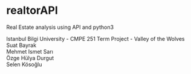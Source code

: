 # realtorAPI
Real Estate analysis using API and python3


Istanbul Bilgi University - CMPE 251 Term Project - Valley of the Wolves <br> 
Suat Bayrak <br> 
Mehmet Ismet Sarı <br>
Özge Hülya Durgut <br>
Selen Kösoğlu <br>
